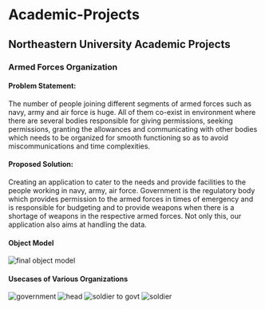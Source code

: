 # Academic-Projects
## Northeastern University Academic Projects
### Armed Forces Organization
#### Problem Statement:
The number of people joining different segments of armed forces such as navy, army and air force is huge. All of them co-exist in environment where there are several bodies responsible for giving permissions, seeking permissions, granting the allowances and communicating with other bodies which needs to be organized for smooth functioning so as to avoid miscommunications and time complexities.
#### Proposed Solution:
Creating an application to cater to the needs and provide facilities to the people working in navy, army, air force. Government is the regulatory body which provides permission to the armed forces in times of emergency and is responsible for budgeting and to provide weapons when there is a shortage of weapons in the respective armed forces.
Not only this, our application also aims at handling the data.
#### Object Model
![final object model](https://user-images.githubusercontent.com/32745887/32514901-5e550da2-c3cc-11e7-94bc-b8bc3dbd8837.png)
#### Usecases of Various Organizations 
![government](https://user-images.githubusercontent.com/32745887/32514902-5e69c53a-c3cc-11e7-959b-1aa93f9d0333.png)
![head](https://user-images.githubusercontent.com/32745887/32514903-5e7c62a8-c3cc-11e7-88c9-9b55b2eec0cd.png)
![soldier to govt](https://user-images.githubusercontent.com/32745887/32514904-5e8c402e-c3cc-11e7-8cf6-1edd44833779.png)
![soldier](https://user-images.githubusercontent.com/32745887/32514905-5e9cc246-c3cc-11e7-8d7e-414f1d788af7.png)
